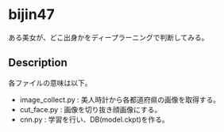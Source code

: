 bijin47
====
ある美女が、どこ出身かをディープラーニングで判断してみる。
## Description
各ファイルの意味は以下。  
- image_collect.py : 美人時計から各都道府県の画像を取得する。  
- cut_face.py      : 画像を切り抜き顔画像にする。  
- cnn.py           : 学習を行い、DB(model.ckpt)を作る。    
